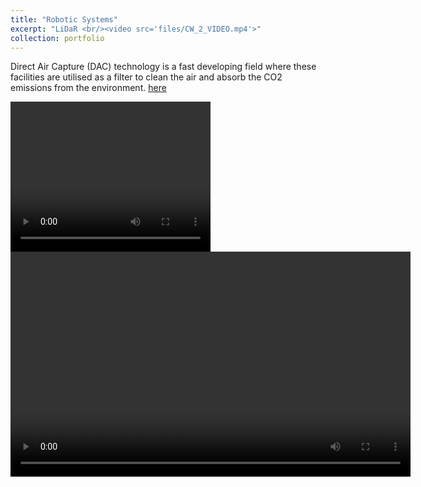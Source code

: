 ```yaml
---
title: "Robotic Systems"
excerpt: "LiDaR <br/><video src='files/CW_2_VIDEO.mp4'>"
collection: portfolio
---
```


Direct Air Capture (DAC) technology is a fast developing field where these facilities are utilised as a filter to clean the air and absorb the CO2 emissions from the environment. [here](https://github.com/odysseasb12/odysseasb12.github.io/blob/master/files/annotated-DAC%20Facility%2055-%20Project%20Final%20Report%20.pdf)

<video controls width="320" height="240">
  <source src=" files/CW_2_VIDEO.mp4" type="video/mp4">
</video>

<video controls width="640" height="360">
    <source src="[https://raw.githubusercontent.com/odysseasb12/odysseasb12.github.io/main/path/to/your/video.mp4](https://github.com/odysseasb12/odysseasb12.github.io/blob/master/assets/Pathfinder.mp4)" type="video/mp4">
    Your browser does not support the video tag.
</video>
